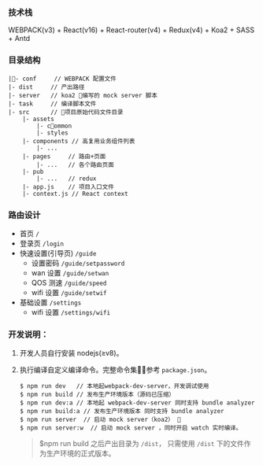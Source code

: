
### 技术栈
WEBPACK(v3) + React(v16) + React-router(v4) + Redux(v4) + Koa2 + SASS + Antd

### 目录结构
```
|- conf     // WEBPACK 配置文件  
|- dist     // 产出路径   
|- server   // koa2 编写的 mock server 脚本 
|- task     // 编译脚本文件
|- src      // 项目原始代码文件目录
    |- assets
        |- common
        |- styles
    |- components // 高复用业务组件列表
        |- ...
    |- pages     // 路由+页面
        |- ...   // 各个路由页面
    |- pub       
        |- ...   // redux
    |- app.js    // 项目入口文件
    |- context.js // React context
```
### 路由设计

- 首页 `/`
- 登录页 `/login`
- 快速设置(引导页) `/guide`  
    - 设置密码 `/guide/setpassword`
    - wan 设置 `/guide/setwan`
    - QOS 测速 `/guide/speed`
    - wifi 设置 `/guide/setwif`
- 基础设置 `/settings`
    - wifi 设置 `/settings/wifi`


### 开发说明：
1. 开发人员自行安装 nodejs(≥v8)。
2. 执行编译自定义编译命令。完整命令集参考 `package.json`。

    ```
    $ npm run dev   // 本地起webpack-dev-server，开发调试使用 
    $ npm run build // 发布生产环境版本（源码已压缩）
    $ npm run dev:a // 本地起 webpack-dev-server 同时支持 bundle analyzer
    $ npm run build:a // 发布生产环境版本 同时支持 bundle analyzer
    $ npm run server  // 启动 mock server（koa2） 
    $ npm run server:w  // 启动 mock server ，同时开启 watch 实时编译。

    ```
    
    > $npm run build 之后产出目录为 `/dist`， 只需使用 `/dist` 下的文件作为生产环境的正式版本。
   
